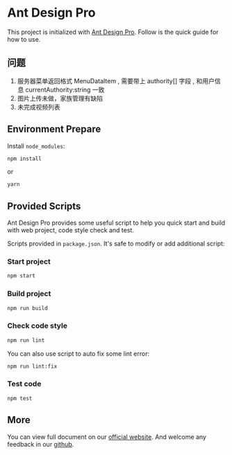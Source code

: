 <!--
 * @Auth: Chenxu
 * @Date: 2019-12-10 16:14:47
 * @LastEditTime : 2019-12-25 10:06:26
 -->
# Ant Design Pro

This project is initialized with [Ant Design Pro](https://pro.ant.design). Follow is the quick guide for how to use.

## 问题

1.  服务器菜单返回格式 MenuDataItem , 需要带上 authority[] 字段 , 和用户信息 currentAuthority:string 一致
2.  图片上传未做，家族管理有缺陷
3.  未完成视频列表

## Environment Prepare

Install `node_modules`:

```bash
npm install
```

or

```bash
yarn
```

## Provided Scripts

Ant Design Pro provides some useful script to help you quick start and build with web project, code style check and test.

Scripts provided in `package.json`. It's safe to modify or add additional script:

### Start project

```bash
npm start
```

### Build project

```bash
npm run build
```

### Check code style

```bash
npm run lint
```

You can also use script to auto fix some lint error:

```bash
npm run lint:fix
```

### Test code

```bash
npm test
```

## More

You can view full document on our [official website](https://pro.ant.design). And welcome any feedback in our [github](https://github.com/ant-design/ant-design-pro).
